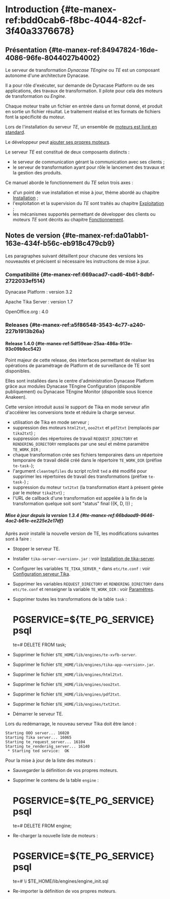 # Introduction {#te-manex-ref:bdd0cab6-f8bc-4044-82cf-3f40a3376678}

## Présentation {#te-manex-ref:84947824-16de-4086-96fe-8044027b4002}

Le serveur de transformation *Dynacase TEngine* ou *TE* est un composant
autonome d'une architecture Dynacase.

Il a pour rôle d'exécuter, sur demande de Dynacase Platform ou de ses
applications, des travaux de transformation. Il pilote pour cela des moteurs de
transformation ou *Engine*.

Chaque moteur traite un fichier en entrée dans un format donné, et produit en
sortie un fichier résultat. Le traitement réalisé et les formats de fichiers
font la spécificité du moteur.

Lors de l'installation du serveur *TE*, un ensemble de [moteurs est livré en
standard][std_engines].

Le développeur peut [ajouter ses propres moteurs][add_engines].

Le serveur *TE* est constitué de deux composants distincts :

* le serveur de communication gérant la communication avec ses clients ;
* le serveur de transformation ayant pour rôle le lancement des travaux et la
  gestion des produits.

Ce manuel aborde le fonctionnement du *TE* selon trois axes :

* d'un point de vue installation et mise à jour, thème abordé au chapitre
  [Installation][installation] ;
* l'exploitation et la supervision du *TE* sont traités au chapitre
  [Exploitation][exploitation] ;
* les mécanismes supportés permettant de développer des clients ou moteurs *TE*
  sont décrits au chapitre [Fonctionnement][fonctionnement].

## Notes de version {#te-manex-ref:da01abb1-163e-434f-b56c-eb918c479cb9}

Les paragraphes suivant détaillent pour chacune des versions les nouveautés
et précisent si nécessaire les instructions de mise à jour.

### Compatibilité {#te-manex-ref:669acad7-cad6-4b61-8dbf-2722033ef514}

Dynacase Platform
:  version 3.2

Apache Tika Server
:  version 1.7

OpenOffice.org
:  4.0

### Releases {#te-manex-ref:a5f86548-3543-4c77-a240-227b1913b26a}

#### Release 1.4.0 {#te-manex-ref:5df59eae-25aa-486a-913e-93c09b9cc542}

Point majeur de cette release, des interfaces permettant de réaliser les
opérations de paramétrage de Platform et de surveillance de TE sont
disponibles.

Elles sont installées dans le centre d'administration Dynacase Platform grâce
aux modules Dynacase TEngine Configuration (disponible publiquement) ou
Dynacase TEngine Monitor (disponible sous licence Anakeen).

Cette version introduit aussi le support de Tika en mode serveur afin
d'accélérer les conversions texte et réduire la charge serveur.

* utilisation de Tika en mode serveur ;
* suppression des moteurs `html2txt`, `ooo2txt` et `pdf2txt` (remplacés par
  `tika2txt`) ;
* suppression des répertoires de travail `REQUEST_DIRECTORY` et
  `RENDERING_DIRECTORY` remplacés par une seul et même paramètre `TE_WORK_DIR`
  ;
* chaque transformation crée ses fichiers temporaires dans un répertoire
  temporaire de travail dédié créé dans le répertoire `TE_WORK_DIR` (préfixe
  `te-task-`);
* l'argument `cleantmpfiles` du script rc/init `ted` a été modifié pour
  supprimer les répertoires de travail des transformations (préfixe `te-task-`)
  ;
* suppression du moteur `txt2txt` (la transformation étant à présent gérée par
  le moteur `tika2txt`) ;
* l'URL de callback d'une transformation est appelée à la fin de la
  transformation quelque soit sont "status" final ({K, D, I}) ;

##### Mise à jour depuis la version 1.3.4 {#te-manex-ref:66bdaad9-9646-4ac2-b61e-ee225e2e17df}

Après avoir installé la nouvelle version de TE, les modifications suivantes
sont à faire :

* Stopper le serveur TE.
* Installer `tika-server-<version>.jar` : voir [Installation de
  tika-server](#te-manex-ref:1d63e3b7-5ad5-4556-ad47-0ffa2258d903).
* Configurer les variables `TE_TIKA_SERVER_*` dans `etc/te.conf` : voir
  [Configuration serveur Tika](#te-manex-ref:0260dfe8-d1c9-40c8-b2ba-666988ae4c09).
* Supprimer les variables `REQUEST_DIRECTORY` et `RENDERING_DIRECTORY` dans
  `etc/te.conf` et renseigner la variable `TE_WORK_DIR` : voir
  [Paramètres](#te-manex-ref:0260dfe8-d1c9-40c8-b2ba-666988ae4c09).
* Supprimer toutes les transformations de la table `task` :

    # PGSERVICE=${TE_PG_SERVICE} psql
    te=# DELETE FROM task;

* Supprimer le fichier `$TE_HOME/lib/engines/te-xvfb-server`.
* Supprimer le fichier `$TE_HOME/lib/engines/tika-app-<version>.jar`.
* Supprimer le fichier `$TE_HOME/lib/engines/html2txt`.
* Supprimer le fichier `$TE_HOME/lib/engines/ooo2txt`.
* Supprimer le fichier `$TE_HOME/lib/engines/pdf2txt`.
* Supprimer le fichier `$TE_HOME/lib/engines/txt2txt`.
* Démarrer le serveur TE.

Lors du redémarrage, le nouveau serveur Tika doit être lancé :

    Starting OOO server... 16020
    Starting Tika server... 16065
    Starting te_request_server... 16104
    Starting te_rendering_server... 16140
     * Starting ted service:  OK

Pour la mise à jour de la liste des moteurs :

* Sauvegarder la définition de vos propres moteurs.
* Supprimer le contenu de la table `engine` :

    # PGSERVICE=${TE_PG_SERVICE} psql
    te=# DELETE FROM engine;

* Re-charger la nouvelle liste de moteurs :

    # PGSERVICE=${TE_PG_SERVICE} psql
    te=# \i $TE_HOME/lib/engines/engine_init.sql

* Re-importer la définition de vos propres moteurs.

<!-- links -->
[std_engines]: #te-manex-ref:49dd054a-e596-4ebe-9e75-adca937f630b
[add_engines]: #te-manex-ref:87061b8c-19ca-4a7b-b370-706ae3fe1160
[installation]: #te-manex-ref:99a9bb66-739f-4fa4-88f9-fe236a9a8e7c
[exploitation]: #te-manex-ref:cdff4ee0-3ed7-4293-8de9-ab53dc8ad312
[fonctionnement]: #te-manex-ref:674a6c70-eb4e-415d-8f03-5a2a7142578e
